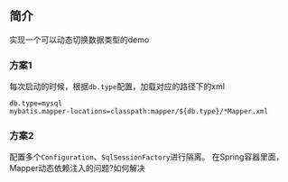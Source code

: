 ## 简介

实现一个可以动态切换数据类型的demo

### 方案1

每次启动的时候，根据`db.type`配置，加载对应的路径下的xml

```
db.type=mysql
mybatis.mapper-locations=classpath:mapper/${db.type}/*Mapper.xml
```

### 方案2

配置多个`Configuration`、`SqlSessionFactory`进行隔离。
在Spring容器里面，Mapper动态依赖注入的问题?如何解决


